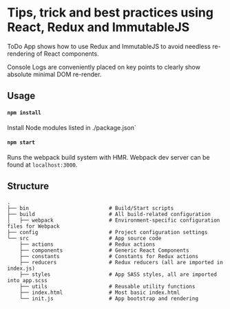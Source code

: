 Tips, trick and best practices using React, Redux and ImmutableJS
=======================

ToDo App shows how to use Redux and ImmutableJS to avoid needless re-rendering of React components.

Console Logs are conveniently placed on key points to clearly show absolute minimal DOM re-render.

Usage
-----

#### `npm install`
Install Node modules listed in ./package.json`

#### `npm start`
Runs the webpack build system with HMR. Webpack dev server can be found at `localhost:3000`.

Structure
---------

```
.
├── bin                          # Build/Start scripts
├── build                        # All build-related configuration
│   ├── webpack                  # Environment-specific configuration files for Webpack
├── config                       # Project configuration settings
└── src                          # App source code
    ├── actions                  # Redux actions
    ├── components               # Generic React Components
    ├── constants                # Constants for Redux actions
    ├── reducers                 # Redux reducers (all are imported in index.js)
    ├── styles                   # App SASS styles, all are imported into app.scss
    ├── utils                    # Reusable utility functions
    ├── index.html               # Most basic index.html
    └── init.js                  # App bootstrap and rendering
```
